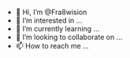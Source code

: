- 👋 Hi, I’m @Fra8wision
- 👀 I’m interested in ...
- 🌱 I’m currently learning ...
- 💞️ I’m looking to collaborate on ...
- 📫 How to reach me ...

<!---
Fra8wision/Fra8wision is a ✨ special ✨ repository because its `README.md` (this file) appears on your GitHub profile.
You can click the Preview link to take a look at your changes.
--->
